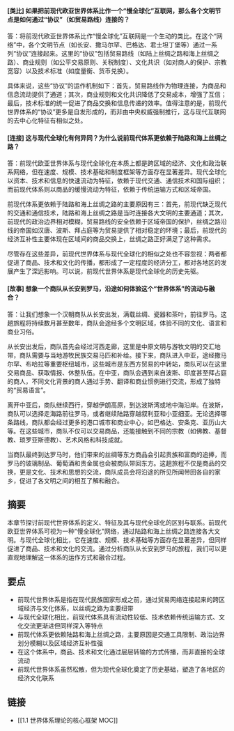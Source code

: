 #### [类比] 如果把前现代欧亚世界体系比作一个“慢全球化”互联网，那么各个文明节点是如何通过“协议”（如贸易路线）连接的？
答：将前现代欧亚世界体系比作“慢全球化”互联网是一个生动的类比。在这个“网络”中，各个文明节点（如长安、撒马尔罕、巴格达、君士坦丁堡等）通过一系列“协议”连接起来。这里的“协议”包括贸易路线（如陆上丝绸之路和海上丝绸之路）、商业规则（如公平交易原则、关税制度）、文化共识（如对商人的保护、宗教宽容）以及技术标准（如度量衡、货币兑换）。

具体来说，这些“协议”的运作机制如下：首先，贸易路线作为物理连接，为商品和信息流动提供了通道；其次，商业规则和文化共识降低了交易成本，增强了互信；最后，技术标准的统一促进了商品交换和信息传递的效率。值得注意的是，前现代世界体系的“协议”更多是自发形成的，而非由中央权威强制推行，这与现代互联网的去中心化特征有相似之处。

#### [连接] 这与现代全球化有何异同？为什么说前现代体系更依赖于陆路和海上丝绸之路？
答：前现代欧亚世界体系与现代全球化在本质上都是跨区域的经济、文化和政治联系网络，但在速度、规模、技术基础和制度框架等方面存在显著差异。现代全球化以资本、技术和信息的快速流动为特征，依赖于现代交通、通信技术和国际组织；而前现代体系则以商品的缓慢流动为特征，依赖于传统运输方式和区域帝国。

前现代体系更依赖于陆路和海上丝绸之路的主要原因有三：首先，前现代缺乏现代的交通和通信技术，陆路和海上丝绸之路是当时连接各大文明的主要通道；其次，前现代的政治边界相对模糊，贸易路线的安全依赖于区域帝国的保护，丝绸之路沿线的帝国如汉唐、波斯、拜占庭等为贸易提供了相对稳定的环境；最后，前现代的经济互补性主要体现在区域间的商品交换上，丝绸之路正好满足了这种需求。

尽管存在这些差异，前现代世界体系与现代全球化的相似之处也不容忽视：两者都促进了商品、技术和文化的传播，都形成了一定程度的经济分工，都对各地区的发展产生了深远影响。可以说，前现代世界体系是现代全球化的历史先驱。

#### [故事] 想象一个商队从长安到罗马，沿途如何体验这个“世界体系”的流动与融合？
答：让我们想象一个汉朝商队从长安出发，满载丝绸、瓷器和茶叶，前往罗马。这趟旅程将持续数月甚至数年，商队会途经多个文明区域，体验不同的文化、语言和商业习俗。

从长安出发后，商队首先会经过河西走廊，这里是中原文明与游牧文明的交汇地带，商队需要与当地游牧民族交易马匹和补给。接下来，商队进入中亚，途经撒马尔罕、布哈拉等重要枢纽城市，这些城市是东西方贸易的中转站，商队可以在这里交易商品、获取情报、休整队伍。在中亚，商队会遇到来自波斯、印度甚至拜占庭的商人，不同文化背景的商人通过手势、翻译和商业惯例进行交流，形成了独特的“贸易语言”。

离开中亚后，商队继续西行，穿越伊朗高原，到达波斯湾或地中海沿岸。在波斯，商队可以选择走海路前往罗马，或者继续陆路穿越叙利亚和小亚细亚。无论选择哪条路线，商队都会经过更多的港口城市和商业中心，如巴格达、安条克、亚历山大等。在这些城市，商队不仅可以交易商品，还能接触到不同的宗教（如佛教、基督教、琐罗亚斯德教）、艺术风格和科技成就。

当商队最终到达罗马时，他们带来的丝绸等东方商品会引起贵族和富商的追捧，而罗马的玻璃制品、葡萄酒和贵金属也会被商队带回东方。这趟旅程不仅是商品的交换，更是文化、技术和思想的交流，商队成员会将沿途的所见所闻带回各自的家乡，促进了各文明之间的相互了解和融合。

## 摘要

本章节探讨前现代世界体系的定义、特征及其与现代全球化的区别与联系。前现代欧亚世界体系可视为一种"慢全球化"网络，通过陆路和海上丝绸之路连接各大文明。与现代全球化相比，它在速度、规模、技术基础等方面存在显著差异，但同样促进了商品、技术和文化的交流。通过分析商队从长安到罗马的旅程，我们可以更直观地理解这一体系的运作方式和融合过程。

## 要点

- 前现代世界体系是指在现代民族国家形成之前，通过贸易网络连接起来的跨区域经济与文化体系，以丝绸之路为主要纽带
- 与现代全球化相比，前现代体系具有流动性较低、技术依赖传统运输方式、文化交流更渐进但同样深入等特点
- 前现代体系更依赖陆路和海上丝绸之路，主要原因是交通工具限制、政治边界划分模糊以及区域经济互补性强
- 在这个体系中，商品、技术和文化通过层层转输的方式传播，而非直接的全球流动
- 前现代世界体系虽然松散，但为现代全球化奠定了历史基础，塑造了各地区的经济文化联系

## 链接

- [[1.1 世界体系理论的核心框架 MOC]]
